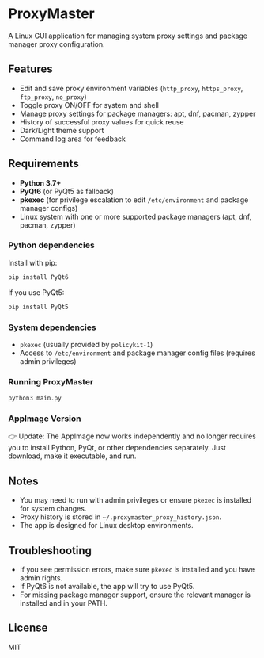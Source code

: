 # ProxyMaster

A Linux GUI application for managing system proxy settings and package manager proxy configuration.

## Features
- Edit and save proxy environment variables (`http_proxy`, `https_proxy`, `ftp_proxy`, `no_proxy`)
- Toggle proxy ON/OFF for system and shell
- Manage proxy settings for package managers: apt, dnf, pacman, zypper
- History of successful proxy values for quick reuse
- Dark/Light theme support
- Command log area for feedback

## Requirements
- **Python 3.7+**
- **PyQt6** (or PyQt5 as fallback)
- **pkexec** (for privilege escalation to edit `/etc/environment` and package manager configs)
- Linux system with one or more supported package managers (apt, dnf, pacman, zypper)

### Python dependencies
Install with pip:
```bash
pip install PyQt6
```
If you use PyQt5:
```bash
pip install PyQt5
```

### System dependencies
- `pkexec` (usually provided by `policykit-1`)
- Access to `/etc/environment` and package manager config files (requires admin privileges)

### Running ProxyMaster
```bash
python3 main.py
```

### AppImage Version
👉 Update: The AppImage now works independently and no longer requires you to install Python, PyQt, or other dependencies separately. Just download, make it executable, and run.

## Notes
- You may need to run with admin privileges or ensure `pkexec` is installed for system changes.
- Proxy history is stored in `~/.proxymaster_proxy_history.json`.
- The app is designed for Linux desktop environments.

## Troubleshooting
- If you see permission errors, make sure `pkexec` is installed and you have admin rights.
- If PyQt6 is not available, the app will try to use PyQt5.
- For missing package manager support, ensure the relevant manager is installed and in your PATH.

## License
MIT
